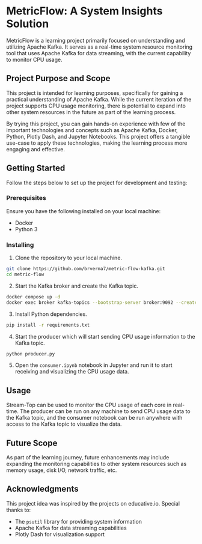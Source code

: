 # MetricFlow: A System Insights Solution

MetricFlow is a learning project primarily focused on understanding and utilizing Apache Kafka. It serves as a real-time system resource
monitoring tool that uses Apache Kafka for data streaming, with the current capability to monitor CPU usage.

## Project Purpose and Scope

This project is intended for learning purposes, specifically for gaining a practical understanding of Apache Kafka.
While the current iteration of the project supports CPU usage monitoring, there is potential to expand into other system
resources in the future as part of the learning process.

By trying this project, you can gain hands-on experience with few of the important technologies and concepts such as
Apache Kafka, Docker, Python, Plotly Dash, and Jupyter Notebooks. This project offers a tangible use-case to apply these
technologies, making the learning process more engaging and effective.

## Getting Started

Follow the steps below to set up the project for development and testing:

### Prerequisites

Ensure you have the following installed on your local machine:

- Docker
- Python 3

### Installing

1. Clone the repository to your local machine.

```bash
git clone https://github.com/brverma7/metric-flow-kafka.git
cd metric-flow
```

2. Start the Kafka broker and create the Kafka topic.

```bash
docker compose up -d
docker exec broker kafka-topics --bootstrap-server broker:9092 --create --topic top-events
```

3. Install Python dependencies.

```bash
pip install -r requirements.txt
```

4. Start the producer which will start sending CPU usage information to the Kafka topic.

```bash
python producer.py
```

5. Open the `consumer.ipynb` notebook in Jupyter and run it to start receiving and visualizing the CPU usage data.

## Usage

Stream-Top can be used to monitor the CPU usage of each core in real-time. The producer can be run on any machine to
send CPU usage data to the Kafka topic, and the consumer notebook can be run anywhere with access to the Kafka topic to
visualize the data.

## Future Scope

As part of the learning journey, future enhancements may include expanding the monitoring capabilities to other system
resources such as memory usage, disk I/O, network traffic, etc.

## Acknowledgments

This project idea was inspired by the projects on educative.io. Special thanks to:

- The `psutil` library for providing system information
- Apache Kafka for data streaming capabilities
- Plotly Dash for visualization support
